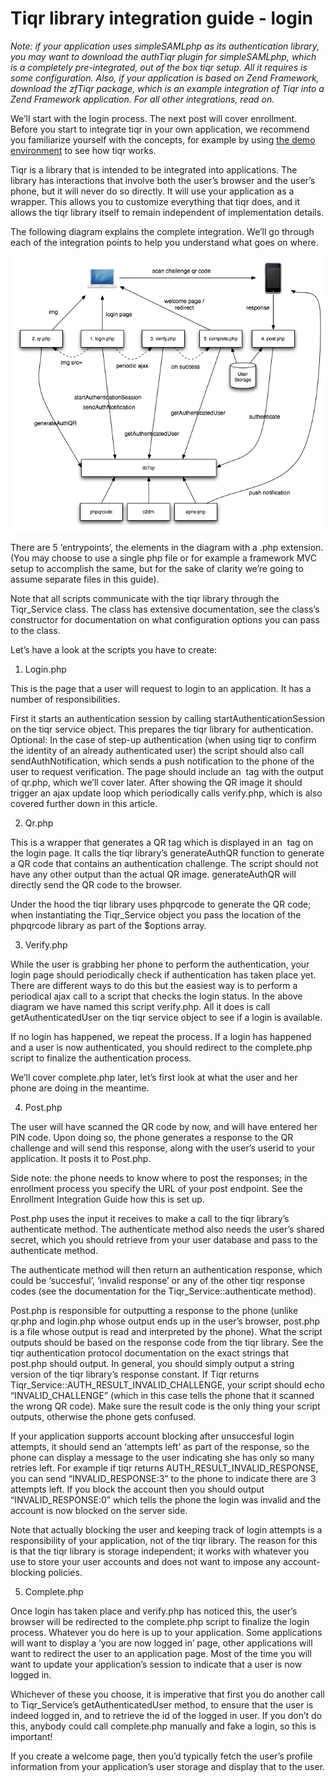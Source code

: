 # Tiqr library integration guide - login

_Note: if your application uses simpleSAMLphp as its authentication library, you may want to download the authTiqr plugin for simpleSAMLphp, which is a completely pre-integrated, out of the box tiqr setup. All it requires is some configuration. Also, if your application is based on Zend Framework, download the zfTiqr package, which is an example integration of Tiqr into a Zend Framework application. For all other integrations, read on._

We’ll start with the login process. The next post will cover enrollment. Before you start to integrate tiqr in your own application, we recommend you familiarize yourself with the concepts, for example by using [the demo environment](https://demo.tiqr.org/) to see how tiqr works.

Tiqr is a library that is intended to be integrated into applications. The library has interactions that involve both the user’s browser and the user’s phone, but it will never do so directly. It will use your application as a wrapper. This allows you to customize everything that tiqr does, and it allows the tiqr library itself to remain independent of implementation details.

The following diagram explains the complete integration. We’ll go through each of the integration points to help you understand what goes on where.

![login-integration-guide.png](./img/login-integration-guide.png)

There are 5 ‘entrypoints’, the elements in the diagram with a .php extension. (You may choose to use a single php file or for example a framework MVC setup to accomplish the same, but for the sake of clarity we’re going to assume separate files in this guide).

Note that all scripts communicate with the tiqr library through the Tiqr_Service class. The class has extensive documentation, see the class’s constructor for documentation on what configuration options you can pass to the class.

Let’s have a look at the scripts you have to create:

1. Login.php

This is the page that a user will request to login to an application. It has a number of responsibilities.

First it starts an authentication session by calling startAuthenticationSession on the tiqr service object. This prepares the tiqr library for authentication.
Optional: In the case of step-up authentication (when using tiqr to confirm the identity of an already authenticated user) the script should also call sendAuthNotification, which sends a push notification to the phone of the user to request verification.
The page should include an <img> tag with the output of qr.php, which we’ll cover later.
After showing the QR image it should trigger an ajax update loop which periodically calls verify.php, which is also covered further down in this article.

2. Qr.php

This is a wrapper that generates a QR tag which is displayed in an <img> tag on the login page. It calls the tiqr library’s generateAuthQR function to generate a QR code that contains an authentication challenge. The script should not have any other output than the actual QR image. generateAuthQR will directly send the QR code to the browser.

Under the hood the tiqr library uses phpqrcode to generate the QR code; when instantiating the Tiqr_Service object you pass the location of the phpqrcode library as part of the $options array.

3. Verify.php

While the user is grabbing her phone to perform the authentication, your login page should periodically check if authentication has taken place yet. There are different ways to do this but the easiest way is to perform a periodical ajax call to a script that checks the login status. In the above diagram we have named this script verify.php. All it does is call getAuthenticatedUser on the tiqr service object to see if a login is available.

If no login has happened, we repeat the process. If a login has happened and a user is now authenticated, you should redirect to the complete.php script to finalize the authentication process.

We’ll cover complete.php later, let’s first look at what the user and her phone are doing in the meantime.

4. Post.php

The user will have scanned the QR code by now, and will have entered her PIN code. Upon doing so, the phone generates a response to the QR challenge and will send this response, along with the user’s userid to your application. It posts it to Post.php.

Side note: the phone needs to know where to post the responses; in the enrollment process you specify the URL of your post endpoint. See the Enrollment Integration Guide how this is set up.

Post.php uses the input it receives to make a call to the tiqr library’s authenticate method. The authenticate method also needs the user’s shared secret, which you should retrieve from your user database and pass to the authenticate method.

The authenticate method will then return an authentication response, which could be ‘succesful’, ‘invalid response’ or any of the other tiqr response codes (see the documentation for the Tiqr_Service::authenticate method).

Post.php is responsible for outputting a response to the phone (unlike qr.php and login.php whose output ends up in the user’s browser, post.php is a file whose output is read and interpreted by the phone). What the script outputs should be based on the response code from the tiqr library. See the tiqr authentication protocol documentation on the exact strings that post.php should output. In general, you should simply output a string version of the tiqr library’s response constant. If Tiqr returns Tiqr_Service::AUTH_RESULT_INVALID_CHALLENGE, your script should echo “INVALID_CHALLENGE” (which in this case tells the phone that it scanned the wrong QR code). Make sure the result code is the only thing your script outputs, otherwise the phone gets confused.

If your application supports account blocking after unsuccesful login attempts, it should send an ‘attempts left’ as part of the response, so the phone can display a message to the user indicating she has only so many retries left. For example if tiqr returns AUTH_RESULT_INVALID_RESPONSE, you can send “INVALID_RESPONSE:3” to the phone to indicate there are 3 attempts left. If you block the account then you should output “INVALID_RESPONSE:0” which tells the phone the login was invalid and the account is now blocked on the server side.

Note that actually blocking the user and keeping track of login attempts is a responsibility of your application, not of the tiqr library. The reason for this is that the tiqr library is storage independent; it works with whatever you use to store your user accounts and does not want to impose any account-blocking policies.

5. Complete.php

Once login has taken place and verify.php has noticed this, the user’s browser will be redirected to the complete.php script to finalize the login process. Whatever you do here is up to your application. Some applications will want to display a ‘you are now logged in’ page, other applications will want to redirect the user to an application page. Most of the time you will want to update your application’s session to indicate that a user is now logged in.

Whichever of these you choose, it is imperative that first you do another call to Tiqr_Service’s getAuthenticatedUser method, to ensure that the user is indeed logged in, and to retrieve the id of the logged in user. If you don’t do this, anybody could call complete.php manually and fake a login, so this is important!

If you create a welcome page, then you’d typically fetch the user’s profile information from your application’s user storage and display that to the user.